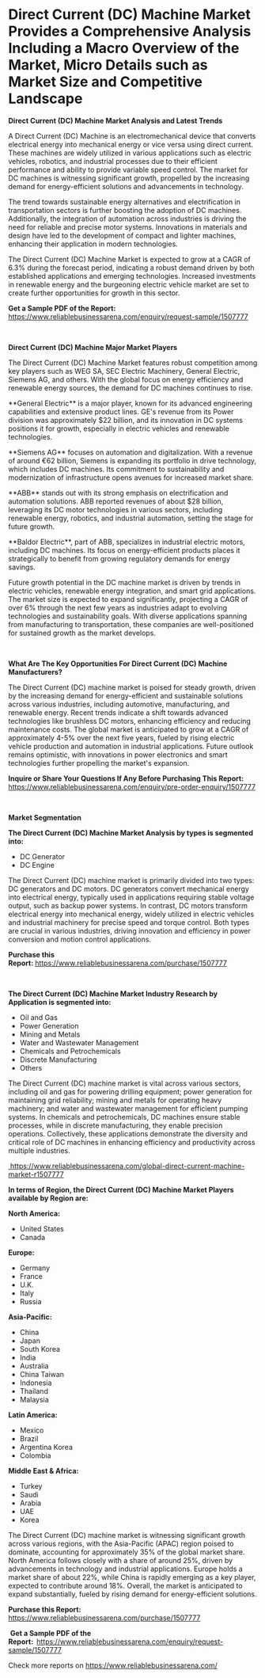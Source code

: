 <p><h1>Direct Current (DC) Machine Market Provides a Comprehensive Analysis Including a Macro Overview of the Market, Micro Details such as Market Size and Competitive Landscape</h1></p><p><strong>Direct Current (DC) Machine Market Analysis and Latest Trends</strong></p>
<p><p>A Direct Current (DC) Machine is an electromechanical device that converts electrical energy into mechanical energy or vice versa using direct current. These machines are widely utilized in various applications such as electric vehicles, robotics, and industrial processes due to their efficient performance and ability to provide variable speed control. The market for DC machines is witnessing significant growth, propelled by the increasing demand for energy-efficient solutions and advancements in technology. </p><p>The trend towards sustainable energy alternatives and electrification in transportation sectors is further boosting the adoption of DC machines. Additionally, the integration of automation across industries is driving the need for reliable and precise motor systems. Innovations in materials and design have led to the development of compact and lighter machines, enhancing their application in modern technologies. </p><p>The Direct Current (DC) Machine Market is expected to grow at a CAGR of 6.3% during the forecast period, indicating a robust demand driven by both established applications and emerging technologies. Increased investments in renewable energy and the burgeoning electric vehicle market are set to create further opportunities for growth in this sector.</p></p>
<p><strong>Get a Sample PDF of the Report:&nbsp;</strong> <a href="https://www.reliablebusinessarena.com/enquiry/request-sample/1507777?utm_campaign=2488&utm_medium=2&utm_source=Github&utm_content=ia&utm_term=23032025&utm_id=direct-current-dc-machine">https://www.reliablebusinessarena.com/enquiry/request-sample/1507777</a></p>
<p>&nbsp;</p>
<p><strong>Direct Current (DC) Machine Major Market Players</strong></p>
<p><p>The Direct Current (DC) Machine Market features robust competition among key players such as WEG SA, SEC Electric Machinery, General Electric, Siemens AG, and others. With the global focus on energy efficiency and renewable energy sources, the demand for DC machines continues to rise.</p><p>**General Electric** is a major player, known for its advanced engineering capabilities and extensive product lines. GE's revenue from its Power division was approximately $22 billion, and its innovation in DC systems positions it for growth, especially in electric vehicles and renewable technologies.</p><p>**Siemens AG** focuses on automation and digitalization. With a revenue of around €62 billion, Siemens is expanding its portfolio in drive technology, which includes DC machines. Its commitment to sustainability and modernization of infrastructure opens avenues for increased market share.</p><p>**ABB** stands out with its strong emphasis on electrification and automation solutions. ABB reported revenues of about $28 billion, leveraging its DC motor technologies in various sectors, including renewable energy, robotics, and industrial automation, setting the stage for future growth.</p><p>**Baldor Electric**, part of ABB, specializes in industrial electric motors, including DC machines. Its focus on energy-efficient products places it strategically to benefit from growing regulatory demands for energy savings.</p><p>Future growth potential in the DC machine market is driven by trends in electric vehicles, renewable energy integration, and smart grid applications. The market size is expected to expand significantly, projecting a CAGR of over 6% through the next few years as industries adapt to evolving technologies and sustainability goals. With diverse applications spanning from manufacturing to transportation, these companies are well-positioned for sustained growth as the market develops.</p></p>
<p>&nbsp;</p>
<p><strong>What Are The Key Opportunities For Direct Current (DC) Machine Manufacturers?</strong></p>
<p><p>The Direct Current (DC) machine market is poised for steady growth, driven by the increasing demand for energy-efficient and sustainable solutions across various industries, including automotive, manufacturing, and renewable energy. Recent trends indicate a shift towards advanced technologies like brushless DC motors, enhancing efficiency and reducing maintenance costs. The global market is anticipated to grow at a CAGR of approximately 4-5% over the next five years, fueled by rising electric vehicle production and automation in industrial applications. Future outlook remains optimistic, with innovations in power electronics and smart technologies further propelling the market's expansion.</p></p>
<p><strong>Inquire or Share Your Questions If Any Before Purchasing This Report:</strong> <a href="https://www.reliablebusinessarena.com/enquiry/pre-order-enquiry/1507777?utm_campaign=2488&utm_medium=2&utm_source=Github&utm_content=ia&utm_term=23032025&utm_id=direct-current-dc-machine">https://www.reliablebusinessarena.com/enquiry/pre-order-enquiry/1507777</a></p>
<p>&nbsp;</p>
<p><strong>Market Segmentation</strong></p>
<p><strong>The Direct Current (DC) Machine Market Analysis by types is segmented into:</strong></p>
<p><ul><li>DC Generator</li><li>DC Engine</li></ul></p>
<p><p>The Direct Current (DC) machine market is primarily divided into two types: DC generators and DC motors. DC generators convert mechanical energy into electrical energy, typically used in applications requiring stable voltage output, such as backup power systems. In contrast, DC motors transform electrical energy into mechanical energy, widely utilized in electric vehicles and industrial machinery for precise speed and torque control. Both types are crucial in various industries, driving innovation and efficiency in power conversion and motion control applications.</p></p>
<p><strong>Purchase this Report:&nbsp;</strong><a href="https://www.reliablebusinessarena.com/purchase/1507777?utm_campaign=2488&utm_medium=2&utm_source=Github&utm_content=ia&utm_term=23032025&utm_id=direct-current-dc-machine">https://www.reliablebusinessarena.com/purchase/1507777</a></p>
<p>&nbsp;</p>
<p><strong>The Direct Current (DC) Machine Market Industry Research by Application is segmented into:</strong></p>
<p><ul><li>Oil and Gas</li><li>Power Generation</li><li>Mining and Metals</li><li>Water and Wastewater Management</li><li>Chemicals and Petrochemicals</li><li>Discrete Manufacturing</li><li>Others</li></ul></p>
<p><p>The Direct Current (DC) machine market is vital across various sectors, including oil and gas for powering drilling equipment; power generation for maintaining grid reliability; mining and metals for operating heavy machinery; and water and wastewater management for efficient pumping systems. In chemicals and petrochemicals, DC machines ensure stable processes, while in discrete manufacturing, they enable precision operations. Collectively, these applications demonstrate the diversity and critical role of DC machines in enhancing efficiency and productivity across multiple industries.</p></p>
<p><a href="https://www.reliablebusinessarena.com/global-direct-current-machine-market-r1507777?utm_campaign=2488&utm_medium=2&utm_source=Github&utm_content=ia&utm_term=23032025&utm_id=direct-current-dc-machine">&nbsp;https://www.reliablebusinessarena.com/global-direct-current-machine-market-r1507777</a></p>
<p><strong>In terms of Region, the Direct Current (DC) Machine Market Players available by Region are:</strong></p>
<p>
    <p> <strong> North America: </strong>
        <ul>
            <li>United States</li>
            <li>Canada</li>
        </ul>
        </p> 
    <p> <strong> Europe: </strong>
        <ul>
            <li>Germany</li>
            <li>France</li>
            <li>U.K.</li>
            <li>Italy</li>
            <li>Russia</li>
        </ul>
        </p> 
    <p> <strong> Asia-Pacific: </strong>
        <ul>
            <li>China</li>
            <li>Japan</li>
            <li>South Korea</li>
            <li>India</li>
            <li>Australia</li>
            <li>China Taiwan</li>
            <li>Indonesia</li>
            <li>Thailand</li>
            <li>Malaysia</li>
        </ul>
        </p> 
    <p> <strong> Latin America: </strong>
        <ul>
            <li>Mexico</li>
            <li>Brazil</li>
            <li>Argentina Korea</li>
            <li>Colombia</li>
        </ul>
        </p> 
    <p> <strong> Middle East & Africa: </strong>
        <ul>
            <li>Turkey</li>
            <li>Saudi</li>
            <li>Arabia</li>
            <li>UAE</li>
            <li>Korea</li>
        </ul>
    </p>
    </p>
<p><p>The Direct Current (DC) machine market is witnessing significant growth across various regions, with the Asia-Pacific (APAC) region poised to dominate, accounting for approximately 35% of the global market share. North America follows closely with a share of around 25%, driven by advancements in technology and industrial applications. Europe holds a market share of about 22%, while China is rapidly emerging as a key player, expected to contribute around 18%. Overall, the market is anticipated to expand substantially, fueled by rising demand for energy-efficient solutions.</p></p>
<p><strong>Purchase this Report: </strong><a href="https://www.reliablebusinessarena.com/purchase/1507777?utm_campaign=2488&utm_medium=2&utm_source=Github&utm_content=ia&utm_term=23032025&utm_id=direct-current-dc-machine">https://www.reliablebusinessarena.com/purchase/1507777</a></p>
<p>&nbsp;<strong>Get a Sample PDF of the Report:&nbsp;&nbsp;</strong><a href="https://www.reliablebusinessarena.com/enquiry/request-sample/1507777?utm_campaign=2488&utm_medium=2&utm_source=Github&utm_content=ia&utm_term=23032025&utm_id=direct-current-dc-machine">https://www.reliablebusinessarena.com/enquiry/request-sample/1507777</a></p>
<p><strong></strong></p>
<p>Check more reports on <a href="https://www.reliablebusinessarena.com/?utm_campaign=2488&utm_medium=2&utm_source=Github&utm_content=ia&utm_term=23032025&utm_id=direct-current-dc-machine">https://www.reliablebusinessarena.com/</a></p>